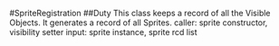 #SpriteRegistration
##Duty
This class keeps a record of all the Visible Objects. It generates a record of all Sprites. 
caller: sprite constructor, visibility setter
input: sprite instance, sprite rcd list
